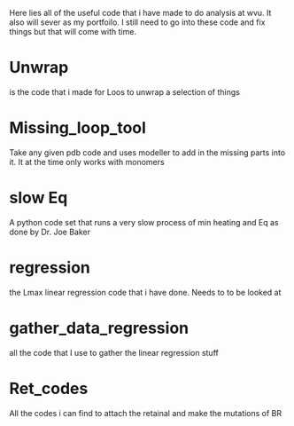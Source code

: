 Here lies all of the useful code that i have made to do analysis at wvu. It also will sever as my portfoilo. 
I still need to go into these code and fix things but that will come with time. 

# Unwrap 
is the code that i made for Loos to unwrap a selection of things 
# Missing_loop_tool
Take any given pdb code and uses modeller to add in the missing parts into it. 
It at the time only works with monomers
# slow Eq 
A python code set that runs a very slow process of min heating and Eq 
as done by Dr. Joe Baker
# regression 
the Lmax linear regression code that i have done. Needs to to be looked at 
# gather_data_regression
all the code that I use to gather the linear regression stuff 
# Ret_codes
All the codes i can find to attach the retainal and make the mutations of BR 

